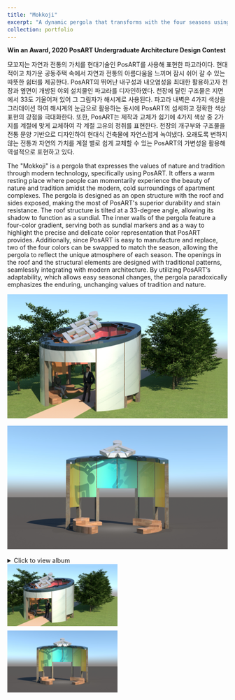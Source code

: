```yaml
---
title: "Mokkoji"
excerpt: "A dynamic pergola that transforms with the four seasons using PosART<br/><img src='/images/mokkoji_1.jpg'>"
collection: portfolio
---
```


**Win an Award, 2020 PosART Undergraduate Architecture Design Contest**

모꼬지는 자연과 전통의 가치를 현대기술인 PosART를 사용해 표현한 파고라이다. 현대적이고 차가운 공동주택 속에서 자연과 전통의 아름다움을 느끼며 잠시 쉬어 갈 수 있는 따뜻한 쉼터를 제공한다.
PosART의 뛰어난 내구성과 내오염성을 최대한 활용하고자 천장과 옆면이 개방된 야외 설치물인 파고라를 디자인하였다. 천장에 달린 구조물은 지면에서 33도 기울어져 있어 그 그림자가 해시계로 사용된다. 파고라 내벽은 4가지 색상을 그라데이션 하여 해시계의 눈금으로 활용하는 동시에 PosART의 섬세하고 정확한 색상 표현의 강점을 극대화한다. 또한, PosART는 제작과 교체가 쉽기에 4가지 색상 중 2가지를 계절에 맞게 교체하여 각 계절 고유의 정취를 표현한다. 천장의 개구부와 구조물을 전통 문양 기반으로 디자인하여 현대식 건축물에 자연스럽게 녹여냈다.
오래도록 변하지 않는 전통과 자연의 가치를 계절 별로 쉽게 교체할 수 있는 PosART의 가변성을 활용해 역설적으로 표현하고 있다.

The "Mokkoji" is a pergola that expresses the values of nature and tradition through modern technology, specifically using PosART. It offers a warm resting place where people can momentarily experience the beauty of nature and tradition amidst the modern, cold surroundings of apartment complexes. The pergola is designed as an open structure with the roof and sides exposed, making the most of PosART's superior durability and stain resistance. The roof structure is tilted at a 33-degree angle, allowing its shadow to function as a sundial. The inner walls of the pergola feature a four-color gradient, serving both as sundial markers and as a way to highlight the precise and delicate color representation that PosART provides. Additionally, since PosART is easy to manufacture and replace, two of the four colors can be swapped to match the season, allowing the pergola to reflect the unique atmosphere of each season. The openings in the roof and the structural elements are designed with traditional patterns, seamlessly integrating with modern architecture. By utilizing PosART’s adaptability, which allows easy seasonal changes, the pergola paradoxically emphasizes the enduring, unchanging values of tradition and nature.

![Thumbnail Alt text](/images/mokkoji_1.jpg)

![Thumbnail Alt text](/images/mokkoji_2.jpg)

<details>
  <summary>Click to view album</summary>

  ![Alt text](/images/mokkoji_1.jpg)
  ![Alt text](/images/mokkoji_2.jpg)

</details>

<div style="display: flex; flex-wrap: wrap; gap: 10px;">
  <img src="/images/mokkoji_1.jpg" alt="Image 1" style="width: 50%;"/>
  <img src="/images/mokkoji_2.jpg" alt="Image 2" style="width: 50%;"/>
</div>